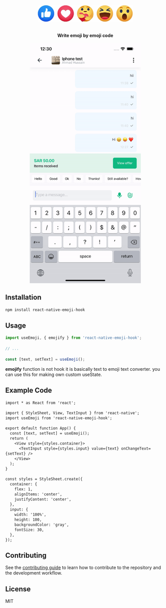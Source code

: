<!-- Title -->
<p align="center">
<img src="/assets/icon.jpg" alt="alt text" width="300" style="padding-top: 16px; padding-bottom: 16px;" />
</p>

<!-- Header -->

<p align="center">
  <b>Write emoji by emoji code</b>
  <br />
</p>

<p align="center">
  <img width="350" src="/assets/demo.gif">
</p>

## Installation

```sh
npm install react-native-emoji-hook
```

## Usage

```js
import useEmoji, { emojify } from 'react-native-emoji-hook';

// ...

const [text, setText] = useEmoji();
```

**emojify** function is not hook it is basically text to emoji text converter. you can use this for making own custom useState.

## Example Code

```
import * as React from 'react';

import { StyleSheet, View, TextInput } from 'react-native';
import useEmoji from 'react-native-emoji-hook';

export default function App() {
  const [text, setText] = useEmoji();
  return (
    <View style={styles.container}>
      <TextInput style={styles.input} value={text} onChangeText={setText} />
    </View>
  );
}

const styles = StyleSheet.create({
  container: {
    flex: 1,
    alignItems: 'center',
    justifyContent: 'center',
  },
  input: {
    width: '100%',
    height: 100,
    backgroundColor: 'gray',
    fontSize: 30,
  },
});
```

## Contributing

See the [contributing guide](CONTRIBUTING.md) to learn how to contribute to the repository and the development workflow.

## License

MIT
